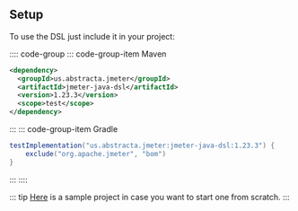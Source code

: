 ## Setup

To use the DSL just include it in your project:

:::: code-group
::: code-group-item Maven
```xml
<dependency>
  <groupId>us.abstracta.jmeter</groupId>
  <artifactId>jmeter-java-dsl</artifactId>
  <version>1.23.3</version>
  <scope>test</scope>
</dependency>
```
:::
::: code-group-item Gradle
```groovy
testImplementation("us.abstracta.jmeter:jmeter-java-dsl:1.23.3") {
    exclude("org.apache.jmeter", "bom")
}
```
:::
::::

::: tip
[Here](https://github.com/abstracta/jmeter-java-dsl-sample) is a sample project in case you want to start one from scratch.
:::